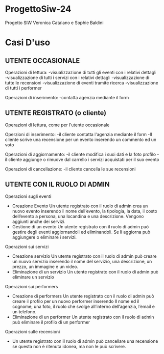# ProgettoSiw-24
Progetto SIW Veronica Catalano e Sophie Baldini


# Casi D'uso 

## UTENTE OCCASIONALE

Operazioni di lettura:
 -visualizzazione di tutti gli eventi con i relativi dettagli
 -visualizzazione di tutti i servizi con i relativi dettagli
 -visualizzazione di tutte le recensioni 
 -visualizzazione di eventi tramite ricerca
 -visualizzazione di tutti i performer

 Operazioni di inserimento:
-contatta agenzia mediante il form


## UTENTE REGISTRATO (o cliente)

Operazioni di lettura, come per l'utente occasionale

Operzioni di inserimento:
-il cliente contatta l'agenzia mediante il form
-Il cliente scrive una recensione per un evento inserendo un commento ed un voto

Operazioni di aggiornamento:
-il cliente modifica i suoi dati e la foto profilo
-il cliente aggiunge o rimuove dal carrello i servizi acquistati per il suo evento

Operazioni di cancellazione:
-il cliente cancella le sue recensioni


## UTENTE CON IL RUOLO DI ADMIN

Operazioni sugli eventi 
-	Creazione Evento
  Un utente registrato con il ruolo di admin  crea un nuovo evento inserendo il nome dell’evento, la tipologia, la data, il costo dell’evento a persona, una locandina e una descrizione. Vengono aggiunti anche dei 
  servizi.
-	Gestione di un evento 
  Un utente registrato con il ruolo di admin può gestire degli eventi aggiornandoli ed eliminandoli. Se li aggiorna può aggiungere o eliminare i servizi. 
    
Operazioni sui servizi 
-	Creazione servizio
  Un utente registrato con il ruolo di admin  può creare un nuovo servizio inserendo il nome del servizio, una descrizione, un prezzo, un immagine e un video.
-	Eliminazione di un servizio 
  Un utente registrato con il ruolo di admin può eliminare un servizio  
    
Operazioni sui performers 
-	Creazione di performers 
  Un utente registrato con il ruolo di admin  può creare il profilo per un nuovo performer inserendo Il nome ed il cognome, una foto, il ruolo che svolge all’interno dell’agenzia, l’email e un telefono.
-	Eliminazione di un performer 
  Un utente registrato con il ruolo di admin può eliminare il profilo di un performer
    
Operazioni sulle recensioni 
- Un utente registrato con il ruolo di admin può cancellare una recensione se questa non è ritenuta idonea, ma non le può scrivere.
